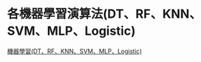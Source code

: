 # 各機器學習演算法(DT、RF、KNN、SVM、MLP、Logistic)

<a href="https://hackmd.io/@fOQQfqWXTOal9T-zit8ylg/ryz0pPM69"  target ="_blank"> 機器學習(DT、RF、KNN、SVM、MLP、Logistic) </a>
